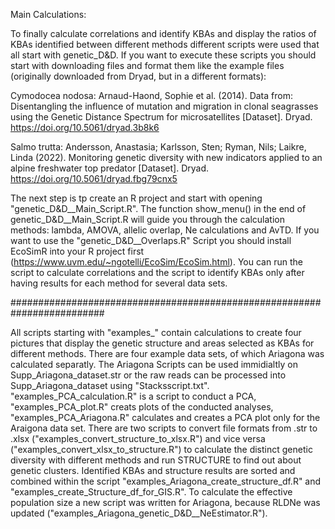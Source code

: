 Main Calculations:


To finally calculate correlations and identify KBAs and display the ratios of KBAs identified between different methods different scripts were used that all start with genetic_D&D. 
If you want to execute these scripts you should start with downloading files and format them like the example files (originally downloaded from Dryad, but in a different formats): 


Cymodocea nodosa: Arnaud-Haond, Sophie et al. (2014). Data from: Disentangling the influence of mutation and migration in clonal seagrasses using the Genetic Distance Spectrum for microsatellites [Dataset]. Dryad. https://doi.org/10.5061/dryad.3b8k6 


Salmo trutta: Andersson, Anastasia; Karlsson, Sten; Ryman, Nils; Laikre, Linda (2022). Monitoring genetic diversity with new indicators applied to an alpine freshwater top predator [Dataset]. Dryad. https://doi.org/10.5061/dryad.fbg79cnx5 

The next step is tp create an R project and start with opening "genetic_D&D__Main_Script.R". The function show_menu() in the end of genetic_D&D__Main_Script.R will guide you through the calculation methods: lambda, AMOVA, allelic overlap, Ne calculations and AvTD. If you want to use the "genetic_D&D__Overlaps.R" Script you should install EcoSimR into your R project first (https://www.uvm.edu/~ngotelli/EcoSim/EcoSim.html). You can run the script to calculate correlations and the script to identify KBAs only after having results for each method for several data sets.







#########################################################################


All scripts starting with "examples_" contain calculations to create four pictures that display the genetic structure and areas selected as KBAs for different methods. There are four example data sets, of which Ariagona was calculated separatly. The Ariagona Scripts can be used immidialtly on Supp_Ariagona_dataset.str or the raw reads can be processed into Supp_Ariagona_dataset using "Stacksscript.txt". "examples_PCA_calculation.R" is a script to conduct a PCA, "examples_PCA_plot.R" creats plots of the conducted analyses, "examples_PCA_Ariagona.R" calculates and creates a PCA plot only for the Araigona data set. There are two scripts to convert file formats from .str to .xlsx ("examples_convert_structure_to_xlsx.R") and vice versa ("examples_convert_xlsx_to_structure.R") to calculate the distinct genetic diversity with different methods and run STRUCTURE to find out about genetic clusters. Identified KBAs and structure results are sorted and combined within the script "examples_Ariagona_create_structure_df.R" and "examples_create_Structure_df_for_GIS.R". To calculate the effective population size a new script was written for Ariagona, because RLDNe was updated ("examples_Ariagona_genetic_D&D__NeEstimator.R"). 






